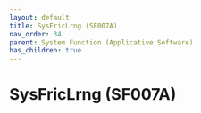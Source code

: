 ```yaml
---
layout: default
title: SysFricLrng (SF007A)
nav_order: 34
parent: System Function (Applicative Software)
has_children: true
---
```

# SysFricLrng (SF007A)
